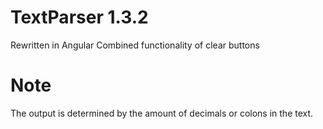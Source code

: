 # TextParser 1.3.2

Rewritten in Angular
Combined functionality of clear buttons

# Note

The output is determined by the amount of decimals or colons in the text.
